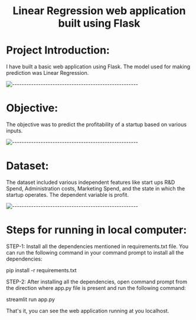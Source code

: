<h1 align="center"> Linear Regression web application built using Flask </h1>

# Project Introduction:

I have built a basic web application using Flask. The model used for making prediction was Linear Regression.

![-----------------------------------------------------](https://raw.githubusercontent.com/andreasbm/readme/master/assets/lines/rainbow.png)

# Objective:

The objective was to predict the profitability of a startup based on various inputs.

![-----------------------------------------------------](https://raw.githubusercontent.com/andreasbm/readme/master/assets/lines/rainbow.png)

# Dataset:

The dataset included various independent features like start ups R&D Spend, Administration costs, Marketing Spend, and the state in which the startup operates. The dependent variable is profit.

![-----------------------------------------------------](https://raw.githubusercontent.com/andreasbm/readme/master/assets/lines/rainbow.png)

# Steps for running in local computer:

STEP-1: Install all the dependencies mentioned in requirements.txt file. You can run the following command in your command prompt to install all the dependencies:

pip install -r requirements.txt

STEP-2: After installing all the dependencies, open command prompt from the direction where app.py file is present and run the following command:

streamlit run app.py

That's it, you can see the web application running at you localhost.
